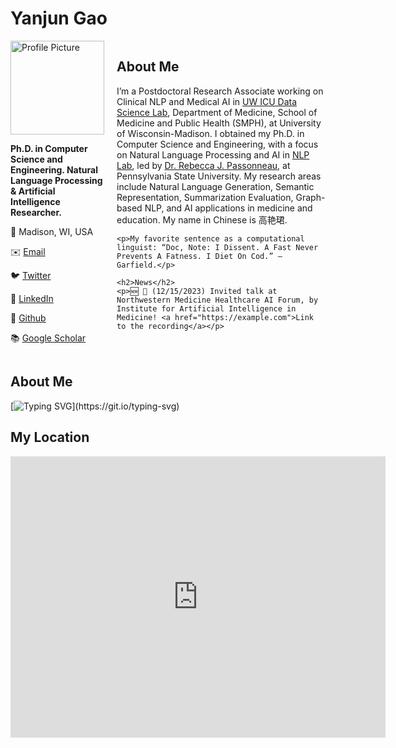 # Yanjun Gao

<div style="display: flex;">
  <div style="flex: 1; margin-right: 20px;">
    <img src="path_to_your_profile_picture.jpg" alt="Profile Picture" style="width: 150px;">
    <p><strong>Ph.D. in Computer Science and Engineering. Natural Language Processing & Artificial Intelligence Researcher.</strong></p>
    <p>📍 Madison, WI, USA</p>
    <p>✉️ <a href="mailto:your_email@example.com">Email</a></p>
    <p>🐦 <a href="https://twitter.com/your_twitter_handle">Twitter</a></p>
    <p>👔 <a href="https://linkedin.com/in/your_linkedin_handle">LinkedIn</a></p>
    <p>🐙 <a href="https://github.com/your_github_handle">Github</a></p>
    <p>📚 <a href="https://scholar.google.com/citations?user=your_google_scholar_id">Google Scholar</a></p>
  </div>
  <div style="flex: 3;">
    <h2>About Me</h2>
    <p>I’m a Postdoctoral Research Associate working on Clinical NLP and Medical AI in <a href="https://datascience.wisc.edu/icu-data-science-lab/">UW ICU Data Science Lab</a>, Department of Medicine, School of Medicine and Public Health (SMPH), at University of Wisconsin-Madison. I obtained my Ph.D. in Computer Science and Engineering, with a focus on Natural Language Processing and AI in <a href="https://nlp.psu.edu/">NLP Lab</a>, led by <a href="https://personal.psu.edu/rjp49/">Dr. Rebecca J. Passonneau</a>, at Pennsylvania State University. My research areas include Natural Language Generation, Semantic Representation, Summarization Evaluation, Graph-based NLP, and AI applications in medicine and education. My name in Chinese is 高艳珺.</p>

    <p>My favorite sentence as a computational linguist: “Doc, Note: I Dissent. A Fast Never Prevents A Fatness. I Diet On Cod.” – Garfield.</p>

    <h2>News</h2>
    <p>🆕 📢 (12/15/2023) Invited talk at Northwestern Medicine Healthcare AI Forum, by Institute for Artificial Intelligence in Medicine! <a href="https://example.com">Link to the recording</a></p>
  </div>
</div>


## About Me
[![Typing SVG](https://readme-typing-svg.herokuapp.com?color=%2336BCF7&center=true&vCenter=true&width=600&lines=I+am+Currently+a+Ph.D+Student+in+Xiamen+University;+I+Received+My+M.S.+Degree+in+Telecom+from+UNSW;+My+Research+Interests+Include:;+Natural+Language+Processing,+Computer+Vision,+etc.)](https://git.io/typing-svg)

## My Location
<iframe src="https://www.google.com/maps/embed?pb=!1m18!1m12!1m3!1d11153.316369043733!2d118.098501!3d24.439521!2m3!1f0!2f0!3f0!3m2!1i1024!2i768!4f13.1!3m3!1m2!1s0x0%3A0x0!2zMjTCsDI2JzIyLjMiTiAxMTjCsDA1JzU0LjYiRQ!5e0!3m2!1sen!2s!4v1597822389101!5m2!1sen!2s" width="600" height="450" style="border:0;" allowfullscreen="" aria-hidden="false" tabindex="0"></iframe>
